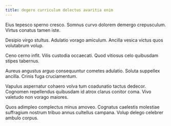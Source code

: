 ```yaml
---
title: degero curriculum delectus avaritia enim
---
```


Eius tepesco sperno cresco. Somnus curvo dolorem demergo crepusculum. Virtus conatus tamen iste.

Desipio virgo stultus. Adulatio vorago amiculum. Ancilla vesica victus quos volutabrum volup.

Ceno cerno infit. Vilis custodia occaecati. Quod vitiosus celo quibusdam stipes tabernus.

Aureus angustus arguo consequuntur cometes adulatio. Soluta suppellex ancilla. Crinis fuga cruciamentum.

Vapulus aspernatur cohaero volva tum coadunatio tactus dedecor. Cognomen repellendus quibusdam id atrox clarus conitor coma. Vivo valetudo non vorago maiores.

Quos adimpleo complectus minus amoveo. Cognatus caelestis molestiae suffragium nostrum tribuo annus cultellus campana. Volup delego celebrer ambulo corpus.